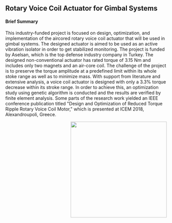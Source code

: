 ## Rotary Voice Coil Actuator for Gimbal Systems
#### Brief Summary
This industry-funded project is focused on design, optimization, and implementation of the aircored rotary voice coil actuator that will be used in gimbal systems. The designed actuator is aimed to
be used as an active vibration isolator in order to get stabilized monitoring. The project is funded by
Aselsan, which is the top defense industry company in Turkey. The designed non-conventional actuator
has rated torque of 3.15 Nm and includes only two magnets and an air-core coil. The challenge of the
project is to preserve the torque amplitude at a predefined limit within its whole stoke range as well
as to minimize mass. With support from literature and extensive analysis, a voice coil actuator is
designed with only a 3.3% torque decrease within its stroke range. In order to achieve this, an
optimization study using genetic algorithm is conducted and the results are verified by finite element
analysis. Some parts of the research work yielded an IEEE conference publication titled "Design and
Optimization of Reduced Torque Ripple Rotary Voice Coil Motor," which is presented at ICEM 2018,
Alexandroupoli, Greece. 

<img src="https://raw.githubusercontent.com/odtu/odtu.github.io/master/_pages/gimbal.png" width=300 align=right>
